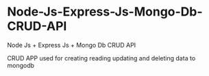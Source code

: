 # Node-Js-Express-Js-Mongo-Db-CRUD-API

Node Js + Express Js + Mongo Db CRUD API

CRUD APP used for creating reading updating and deleting data to mongodb 

